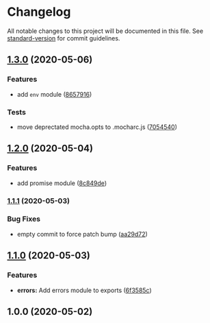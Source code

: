 # Changelog

All notable changes to this project will be documented in this file. See [standard-version](https://github.com/conventional-changelog/standard-version) for commit guidelines.

## [1.3.0](https://github.com/materya/base/compare/v1.2.0...v1.3.0) (2020-05-06)


### Features

* add `env` module ([8657916](https://github.com/materya/base/commit/8657916))


### Tests

* move deprectated mocha.opts to .mocharc.js ([7054540](https://github.com/materya/base/commit/7054540))



## [1.2.0](https://github.com/materya/base/compare/v1.1.1...v1.2.0) (2020-05-04)


### Features

* add promise module ([8c849de](https://github.com/materya/base/commit/8c849de))



### [1.1.1](https://github.com/materya/base/compare/v1.1.0...v1.1.1) (2020-05-03)


### Bug Fixes

* empty commit to force patch bump ([aa29d72](https://github.com/materya/base/commit/aa29d72))



## [1.1.0](https://github.com/materya/base/compare/v1.0.0...v1.1.0) (2020-05-03)


### Features

* **errors:** Add errors module to exports ([6f3585c](https://github.com/materya/base/commit/6f3585c))



## 1.0.0 (2020-05-02)
